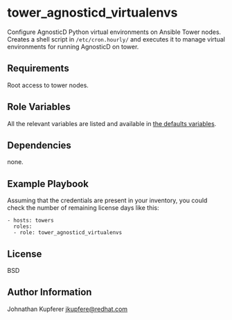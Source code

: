 # tower_agnosticd_virtualenvs

Configure AgnosticD Python virtual environments on Ansible Tower nodes.
Creates a shell script in `/etc/cron.hourly/` and executes it to manage virtual environments for running AgnosticD on tower.

Requirements
------------

Root access to tower nodes.

Role Variables
--------------

All the relevant variables are listed and available in [the defaults variables](defaults/main.yml).

Dependencies
------------

none.

Example Playbook
----------------

Assuming that the credentials are present in your inventory, you could check the number of
remaining license days like this:

    - hosts: towers
      roles:
      - role: tower_agnosticd_virtualenvs

License
-------

BSD

Author Information
------------------

Johnathan Kupferer <jkupfere@redhat.com>
